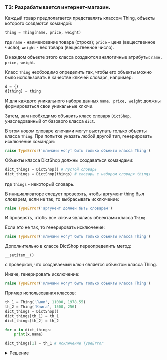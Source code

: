
### ТЗ: Разрабатывается интернет-магазин. 

Каждый товар предполагается представлять классом Thing, объекты которого создаются командой:

```python
thing = Thing(name, price, weight)
```

где `name` - наименование товара (строка); 
`price` - цена (вещественное число); 
`weight` - вес товара (вещественное число). 

В каждом объекте этого класса создаются аналогичные атрибуты: `name, price, weight`.

Класс `Thing` необходимо определить так, чтобы его объекты можно было использовать в качестве ключей словаря, например:

```python
d = {}
d[thing] = thing
```

И для каждого уникального набора данных `name, price, weight` должны формироваться свои уникальные ключи.

Затем, вам необходимо объявить класс словаря `DictShop`, унаследованный от базового класса `dict`.

В этом новом словаре ключами могут выступать только объекты класса `Thing`. При попытке указать любой другой тип, генерировать исключение командой:

```python
raise TypeError('ключами могут быть только объекты класса Thing')
```
Объекты класса DictShop должны создаваться командами:
```python
dict_things = DictShop() # пустой словарь
dict_things = DictShop(things) # словарь с набором словаря things
```
где `things` - некоторый словарь.

В инициализаторе следует проверять, чтобы аргумент thing был словарем, если не так, то выбрасывать исключение:
```python
raise TypeError('аргумент должен быть словарем')
```
И проверять, чтобы все ключи являлись объектами класса `Thing`. 

Если это не так, то генерировать исключение:
```python
raise TypeError('ключами могут быть только объекты класса Thing')
```
Дополнительно в классе DictShop переопределить метод:

`__setitem__()`

с проверкой, что создаваемый ключ является объектом класса Thing. 

Иначе, генерировать исключение:
```python
raise TypeError('ключами могут быть только объекты класса Thing')
```
Пример использования классов:
```python
th_1 = Thing('Лыжи', 11000, 1978.55)
th_2 = Thing('Книга', 1500, 256)
dict_things = DictShop()
dict_things[th_1] = th_1
dict_things[th_2] = th_2

for x in dict_things:
    print(x.name)

dict_things[1] = th_1 # исключение TypeError

```


<details>
<summary>Решение </summary>

```python


class Thing:
    def __init__(self, name, price, weight):
        self.name = name
        self.price = price
        self.weight = weight
    def __hash__(self) -> int:
        return hash((self.name, self.price, self.weight))
    

class DictShop(dict):
    def __init__(self, things=None):
        self.things = things if things else {}
        if not isinstance(self.things, dict):
            raise TypeError('аргумент должен быть словарем')
        if self.things and not all(isinstance(key, Thing) for key in self.things):
            raise TypeError('ключами могут быть только объекты класса Thing')
        super().__init__(self.things)
    
    def __setitem__(self, __key, __value):
        if not isinstance(__key, Thing):
            raise TypeError('ключами могут быть только объекты класса Thing')
        super().__setitem__(__key, __value)
      
        
        
th_1 = Thing('Лыжи', 11000, 1978.55)
th_2 = Thing('Книга', 1500, 256)


dict_things = DictShop()
dict_things[th_1] = th_1
dict_things[th_2] = th_2

for x in dict_things:
    print(x.name)
# dict_things = DictShop() # пустой словарь
# dict_things = DictShop(things) # словарь с набором словаря things
```
</details>